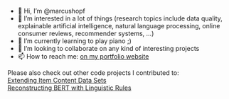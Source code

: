 - 👋 Hi, I’m @marcushopf
- 👀 I’m interested in a lot of things (research topics include data quality, explainable artificial intelligence, natural language processing, online consumer reviews, recommender systems, ...)
- 🌱 I’m currently learning to play piano ;)
- 💞️ I’m looking to collaborate on any kind of interesting projects
- 📫 How to reach me: <a href="http://marcushopf.weebly.com">on my portfolio website</a>

Please also check out other code projects I contributed to:<br>
<a href="https://github.com/ProcedureCompleteness/ExtendingItemContentDataSets">Extending Item Content Data Sets</a><br>
<a href="https://github.com/BertRules/Reconstructing_BERT_with_linguistic_rules">Reconstructing BERT with Linguistic Rules</a><br>

<!---
marcushopf/marcushopf is a ✨ special ✨ repository because its `README.md` (this file) appears on your GitHub profile.
You can click the Preview link to take a look at your changes.
--->
